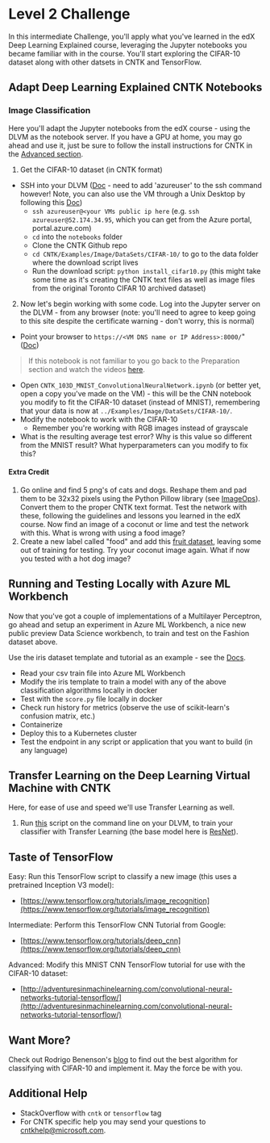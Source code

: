 # Level 2 Challenge

In this intermediate Challenge, you'll apply what you've learned in the edX Deep Learning Explained course, leveraging the Jupyter notebooks you became familiar with in the course.  You'll start exploring the CIFAR-10 dataset along with other datsets in CNTK and TensorFlow.

## Adapt Deep Learning Explained CNTK Notebooks

### Image Classification

Here you'll adapt the Jupyter notebooks from the edX course - using the DLVM as the notebook server.  If you have a GPU at home, you may go ahead and use it, just be sure to follow the install instructions for CNTK in the [Advanced section](../level3/level3_setup).

1. Get the CIFAR-10 dataset (in CNTK format)
  * SSH into your DLVM ([Doc](https://docs.microsoft.com/en-us/azure/virtual-machines/linux/tutorial-manage-vm#connect-to-vm) - need to add 'azureuser' to the ssh command however!  Note, you can also use the VM through a Unix Desktop by following this [Doc](https://docs.microsoft.com/en-us/azure/virtual-machines/linux/use-remote-desktop#install-a-desktop-environment-on-your-linux-vm))
    - `ssh azureuser@<your VMs public ip here` (e.g. `ssh azureuser@52.174.34.95`, which you can get from the Azure portal, portal.azure.com)
    - `cd` into the `notebooks` folder
    - Clone the CNTK Github repo
    - `cd CNTK/Examples/Image/DataSets/CIFAR-10/` to go to the data folder where the download script lives
    - Run the download script: `python install_cifar10.py` (this might take some time as it's creating the CNTK text files as well as image files from the original Toronto CIFAR 10 archived dataset)
2. Now let's begin working with some code.  Log into the Jupyter server on the DLVM - from any browser (note: you'll need to agree to keep going to this site despite the certificate warning - don't worry, this is normal)
  - Point your browser to `https://<VM DNS name or IP Address>:8000/`" ([Doc](https://docs.microsoft.com/en-us/azure/machine-learning/data-science-virtual-machine/dsvm-ubuntu-intro#tools-installed-on-the-data-science-virtual-machine-for-linux))
  > If this notebook is not familiar to you go back to the Preparation section and watch the videos [here](level2_prep).
  - Open `CNTK_103D_MNIST_ConvolutionalNeuralNetwork.ipynb` (or better yet, open a copy you've made on the VM) - this will be the CNN notebook you modify to fit the CIFAR-10 dataset (instead of MNIST), remembering that your data is now at `../Examples/Image/DataSets/CIFAR-10/`.
  - Modify the notebook to work with the CIFAR-10
    * Remember you're working with RGB images instead of grayscale
  - What is the resulting average test error?  Why is this value so different from the MNIST result?  What hyperparameters can you modify to fix this?

#### Extra Credit

1. Go online and find 5 png's of cats and dogs.  Reshape them and pad them to be 32x32 pixels using the Python Pillow library (see [ImageOps](http://pillow.readthedocs.io/en/3.1.x/reference/ImageOps.html)).  Convert them to the proper CNTK text format.  Test the network with these, following the guidelines and lessons you learned in the edX course.  Now find an image of a coconut or lime and test the network with this.  What is wrong with using a food image?
2. Create a new label called "food" and add this [fruit dataset](http://www.vicos.si/Downloads/FIDS30), leaving some out of training for testing.  Try your coconut image again.  What if now you tested with a hot dog image?

## Running and Testing Locally with Azure ML Workbench

Now that you've got a couple of implementations of a Multilayer Perceptron, go ahead and setup an experiment in Azure ML Workbench, a nice new public preview Data Science workbench, to train and test on the Fashion dataset above.

Use the iris dataset template and tutorial as an example - see the [Docs](https://docs.microsoft.com/en-us/azure/machine-learning/preview/tutorial-classifying-iris-part-1).

- Read your csv train file into Azure ML Workbench
- Modify the iris template to train a model with any of the above classification algorithms locally in docker
- Test with the `score.py` file locally in docker
- Check run history for metrics (observe the use of scikit-learn's confusion matrix, etc.)
- Containerize
- Deploy this to a Kubernetes cluster
- Test the endpoint in any script or application that you want to build (in any language)

## Transfer Learning on the Deep Learning Virtual Machine with CNTK

Here, for ease of use and speed we'll use Transfer Learning as well.

1. Run [this](https://github.com/Microsoft/CNTK/tree/master/Examples/Image/Classification/ResNet/Python#trainresnet_cifar10py) script on the command line on your DLVM, to train your classifier with Transfer Learning (the base model here is [ResNet](https://arxiv.org/abs/1512.03385)).


## Taste of TensorFlow

Easy:  Run this TensorFlow script to classify a new image (this uses a pretrained Inception V3 model):

* [https://www.tensorflow.org/tutorials/image_recognition](https://www.tensorflow.org/tutorials/image_recognition)

Intermediate: Perform this TensorFlow CNN Tutorial from Google:

* [https://www.tensorflow.org/tutorials/deep_cnn](https://www.tensorflow.org/tutorials/deep_cnn)

Advanced:  Modify this MNIST CNN TensorFlow tutorial for use with the CIFAR-10 dataset:

* [http://adventuresinmachinelearning.com/convolutional-neural-networks-tutorial-tensorflow/](http://adventuresinmachinelearning.com/convolutional-neural-networks-tutorial-tensorflow/)

## Want More?

Check out Rodrigo Benenson's [blog](http://rodrigob.github.io/are_we_there_yet/build/classification_datasets_results.html#43494641522d3130) to find out the best algorithm for classifying with CIFAR-10 and implement it.  May the force be with you.


## Additional Help

* StackOverflow with `cntk` or `tensorflow` tag
* For CNTK specific help you may send your questions to cntkhelp@microsoft.com.
